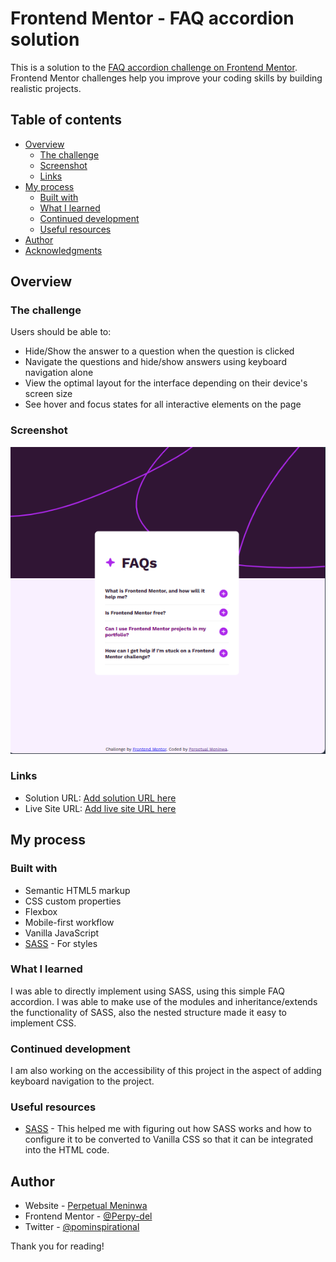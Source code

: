 # Frontend Mentor - FAQ accordion solution

This is a solution to the [FAQ accordion challenge on Frontend Mentor](https://www.frontendmentor.io/challenges/faq-accordion-wyfFdeBwBz). Frontend Mentor challenges help you improve your coding skills by building realistic projects. 

## Table of contents

- [Overview](#overview)
  - [The challenge](#the-challenge)
  - [Screenshot](#screenshot)
  - [Links](#links)
- [My process](#my-process)
  - [Built with](#built-with)
  - [What I learned](#what-i-learned)
  - [Continued development](#continued-development)
  - [Useful resources](#useful-resources)
- [Author](#author)
- [Acknowledgments](#acknowledgments)

## Overview

### The challenge

Users should be able to:

- Hide/Show the answer to a question when the question is clicked
- Navigate the questions and hide/show answers using keyboard navigation alone
- View the optimal layout for the interface depending on their device's screen size
- See hover and focus states for all interactive elements on the page

### Screenshot

![FAQ](./assets/images/acc-screenshot.png)

### Links

- Solution URL: [Add solution URL here](https://github.com/FrontendMentor-Perpydel/FAQ-accordion)
- Live Site URL: [Add live site URL here](https://your-live-site-url.com)

## My process

### Built with

- Semantic HTML5 markup
- CSS custom properties
- Flexbox
- Mobile-first workflow
- Vanilla JavaScript
- [SASS](https://sass-lang.com/guide/) - For styles

### What I learned

I was able to directly implement using SASS, using this simple FAQ accordion. I was able to make use of the modules and inheritance/extends the functionality of SASS, also the nested structure made it easy to implement CSS.

### Continued development

I am also working on the accessibility of this project in the aspect of adding keyboard navigation to the project.

### Useful resources

- [SASS](https://sass-lang.com/guide/) - This helped me with figuring out how SASS works and how to configure it to be converted to Vanilla CSS so that it can be integrated into the HTML code.

## Author

- Website - [Perpetual Meninwa](https://pm-portfolio-drab.vercel.app/)
- Frontend Mentor - [@Perpy-del](https://www.frontendmentor.io/profile/Perpy-del)
- Twitter - [@pominspirational](https://twitter.com/pominpirational)

Thank you for reading!
